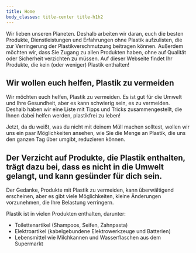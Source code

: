 ```yaml
---
title: Home
body_classes: title-center title-h1h2
---
```

Wir lieben unseren Planeten. Deshalb arbeiten wir daran, euch die besten Produkte, Dienstleistungen und Erfahrungen ohne Plastik aufzulisten, die zur Verringerung der Plastikverschmutzung beitragen können. Außerdem möchten wir, dass Sie Zugang zu allen Produkten haben, ohne auf Qualität oder Sicherheit verzichten zu müssen. Auf dieser Webseite findet Ihr Produkte, die kein (oder weniger) Plastik enthalten!

## Wir wollen euch helfen, Plastik zu vermeiden
Wir möchten euch helfen, Plastik zu vermeiden. Es ist gut für die Umwelt und Ihre Gesundheit, aber es kann schwierig sein, es zu vermeiden. Deshalb haben wir eine Liste mit Tipps und Tricks zusammengestellt, die Ihnen dabei helfen werden, plastikfrei zu leben!

Jetzt, da du weißt, was du nicht mit deinem Müll machen solltest, wollen wir uns ein paar Möglichkeiten ansehen, wie Sie die Menge an Plastik, die uns den ganzen Tag über umgibt, reduzieren können.

## Der Verzicht auf Produkte, die Plastik enthalten, trägt dazu bei, dass es nicht in die Umwelt gelangt, und kann gesünder für dich sein.
Der Gedanke, Produkte mit Plastik zu vermeiden, kann überwältigend erscheinen, aber es gibt viele Möglichkeiten, kleine Änderungen vorzunehmen, die Ihre Belastung verringern.

Plastik ist in vielen Produkten enthalten, darunter:
- Toilettenartikel (Shampoos, Seifen, Zahnpasta)
- Elektroartikel (kabelgebundene Elektrowerkzeuge und Batterien)
- Lebensmittel wie Milchkannen und Wasserflaschen aus dem Supermarkt